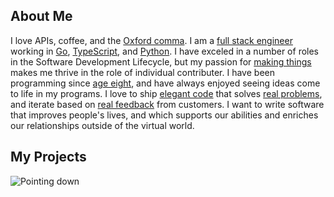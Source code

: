 ## About Me

I love APIs, coffee, and the
<a href="https://twitter.com/iamoxfordcomma">Oxford comma</a>. I
am a
<a href="http://andyshora.com/full-stack-developers.html">full stack engineer</a>
working in
<a href="https://golang.org/">Go</a>,
<a href="https://www.typescriptlang.org/">TypeScript</a>,
and <a href="https://www.python.org/">Python</a>. I have exceled in a number of roles in the
Software Development Lifecycle, but my passion
for
<a href="http://www.paulgraham.com/makersschedule.html">making things</a>
makes me thrive in the role of individual contributer. I have been
programming since
<a href="https://en.wikipedia.org/wiki/BASIC">age eight</a>, and
have always enjoyed seeing ideas come to life in my programs. I
love to ship
<a href="https://www.forbes.com/sites/quora/2014/06/02/what-does-one-mean-by-elegant-code/#4151f15f2ca8">elegant code</a>
that solves
<a href="https://signalvnoise.com/archives2/getting_real_forget_feature_requests.php">real problems</a>, and iterate based on
<a href="https://basecamp.com/books/getting-real">real feedback</a>
from customers. I want to write software that improves people's
lives, and which supports our abilities and enriches our
relationships outside of the virtual world.

## My Projects

![Pointing down](https://media.giphy.com/media/1Rkx4kwdUuwcqNQG7P/giphy.gif)
